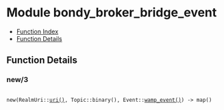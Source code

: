

# Module bondy_broker_bridge_event #
* [Function Index](#index)
* [Function Details](#functions)

<a name="functions"></a>

## Function Details ##

<a name="new-3"></a>

### new/3 ###

<pre><code>
new(RealmUri::<a href="#type-uri">uri()</a>, Topic::binary(), Event::<a href="#type-wamp_event">wamp_event()</a>) -&gt; map()
</code></pre>
<br />

